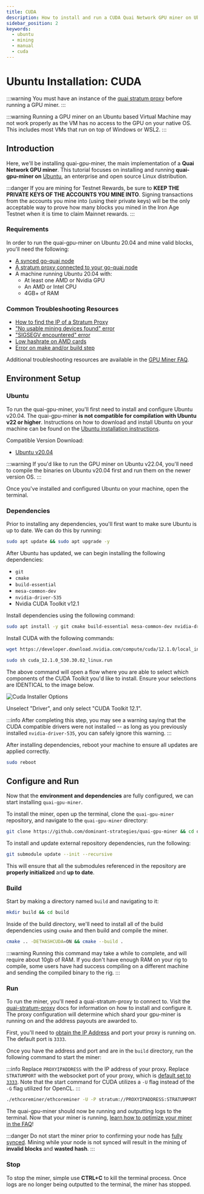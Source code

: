```yaml
---
title: CUDA
description: How to install and run a CUDA Quai Network GPU miner on Ubuntu.
sidebar_position: 2
keywords:
  - ubuntu
  - mining
  - manual
  - cuda
---
```


# Ubuntu Installation: CUDA

:::warning
You must have an instance of the [quai stratum proxy](/participate/stratum-proxy/run-stratum.md) before running a GPU miner.
:::

:::warning
Running a GPU miner on an Ubuntu based Virtual Machine may not work properly as the VM has no access to the GPU on your native OS. This includes most VMs that run on top of Windows or WSL2.
:::

## Introduction

Here, we'll be installing quai-gpu-miner, the main implementation of a **Quai Network GPU miner**. This tutorial focuses on installing and running **quai-gpu-miner on** [Ubuntu](https://ubuntu.com/), an enterprise and open source Linux distribution.

:::danger
If you are mining for Testnet Rewards, be sure to **KEEP THE PRIVATE KEYS OF THE ACCOUNTS YOU MINE INTO**. Signing transactions from the accounts you mine into (using their private keys) will be the only acceptable way to prove how many blocks you mined in the Iron Age Testnet when it is time to claim Mainnet rewards.
:::

### Requirements

In order to run the quai-gpu-miner on Ubuntu 20.04 and mine valid blocks, you'll need the following:

- [A synced go-quai node](/participate/node/run-a-node.md)
- [A stratum proxy connected to your go-quai node](/participate/stratum-proxy/run-stratum.md)
- A machine running Ubuntu 20.04 with:
  - At least one AMD or Nvidia GPU
  - An AMD or Intel CPU
  - 4GB+ of RAM

### Common Troubleshooting Resources

- [How to find the IP of a Stratum Proxy](/participate/stratum-proxy/stratum-faq.md#stratum-ip-address)
- ["No usable mining devices found" error](/participate/mining/gpu-miner/gpu-miner-faq.md#no-opencl-platforms-found--no-usable-mining-devices)
- ["SIGSEGV encountered" error](/participate/mining/gpu-miner/gpu-miner-faq.md#sigsegv)
- [Low hashrate on AMD cards](/participate/mining/gpu-miner/gpu-miner-faq.md#amd-low-hashrate)
- [Error on make and/or build step](/participate/mining/gpu-miner/gpu-miner-faq.md#error-on-make-andor-build)

Additional troubleshooting resources are available in the [GPU Miner FAQ](/participate/mining/gpu-miner/gpu-miner-faq.md).

## Environment Setup

### Ubuntu

To run the quai-gpu-miner, you'll first need to install and configure Ubuntu v20.04. The quai-gpu-miner **is not compatible for compilation with Ubuntu v22 or higher**. Instructions on how to download and install Ubuntu on your machine can be found on the [Ubuntu installation instructions](https://ubuntu.com/tutorials/install-ubuntu-desktop#1-overview).

Compatible Version Download:

- [Ubuntu v20.04](https://releases.ubuntu.com/20.04/)

:::warning
If you'd like to run the GPU miner on Ubuntu v22.04, you'll need to compile the binaries on Ubuntu v20.04 first and run them on the newer version OS.
:::

Once you've installed and configured Ubuntu on your machine, open the terminal.

### Dependencies

Prior to installing any dependencies, you'll first want to make sure Ubuntu is up to date. We can do this by running:

```bash
sudo apt update && sudo apt upgrade -y
```

After Ubuntu has updated, we can begin installing the following dependencies:

- `git`
- `cmake`
- `build-essential`
- `mesa-common-dev`
- `nvidia-driver-535`
- Nvidia CUDA Toolkit v12.1

Install dependencies using the following command:

```bash
sudo apt install -y git cmake build-essential mesa-common-dev nvidia-driver-535
```

Install CUDA with the following commands:

```bash
wget https://developer.download.nvidia.com/compute/cuda/12.1.0/local_installers/cuda_12.1.0_530.30.02_linux.run
```

```bash
sudo sh cuda_12.1.0_530.30.02_linux.run
```

The above command will open a flow where you are able to select which components of the CUDA Toolkit you'd like to install. Ensure your selections are IDENTICAL to the image below.

![Cuda Installer Options](/img/CUDAINSTALLEROPTIONS.jpeg)

Unselect "Driver", and only select "CUDA Toolkit 12.1".

:::info
After completing this step, you may see a warning saying that the CUDA compatible drivers were not installed -- as long as you previously installed `nvidia-driver-535`, you can safely ignore this warning.
:::

After installing dependencies, reboot your machine to ensure all updates are applied correctly.

```bash
sudo reboot
```

## Configure and Run

Now that the **environment and dependencies** are fully configured, we can start installing `quai-gpu-miner`.

To install the miner, open up the terminal, clone the `quai-gpu-miner` repository, and navigate to the `quai-gpu-miner` directory:

```bash
git clone https://github.com/dominant-strategies/quai-gpu-miner && cd quai-gpu-miner
```

To install and update external repository dependencies, run the following:

```bash
git submodule update --init --recursive
```

This will ensure that all the submodules referenced in the repository are **properly initialized** and **up to date**.

### Build

Start by making a directory named `build` and navigating to it:

```bash
mkdir build && cd build
```

Inside of the build directory, we'll need to install all of the build dependencies using `cmake` and then build and compile the miner.

```bash
cmake .. -DETHASHCUDA=ON && cmake --build .
```

:::warning
Running this command may take a while to complete, and will require about 10gb of RAM. If you don't have enough RAM on your rig to compile, some users have had success compiling on a different machine and sending the compiled binary to the rig.
:::

### Run

To run the miner, you'll need a quai-stratum-proxy to connect to. Visit the [quai-stratum-proxy](/participate/stratum-proxy/run-stratum.md) docs for information on how to install and configure it. The proxy configuration will determine which shard your gpu-miner is running on and the address payouts are awarded to.

First, you'll need to [obtain the IP Address](/participate/stratum-proxy/stratum-faq.md#stratum-ip-address) and port your proxy is running on. The default port is `3333`.

Once you have the address and port and are in the `build` directory, run the following command to start the miner:

:::info
Replace `PROXYIPADDRESS` with the IP address of your proxy. Replace `STRATUMPORT` with the websocket port of your proxy, which is [default set to `3333`](/participate/stratum-proxy/stratum-faq.md#stratum-port). Note that the start command for CUDA utilizes a `-U` flag instead of the `-G` flag utilized for OpenCL.
:::

```bash
./ethcoreminer/ethcoreminer -U -P stratum://PROXYIPADDRESS:STRATUMPORT
```

The quai-gpu-miner should now be running and outputting logs to the terminal. Now that your miner is running, [learn how to optimize your miner in the FAQ](/participate/mining/gpu-miner/gpu-miner-faq.md#optimization)!

:::danger
Do not start the miner prior to confirming your node has [fully synced](/participate/node/node-faq.md#check-sync-status). Mining while your node is not synced will result in the mining of **invalid blocks** and **wasted hash**.
:::

### Stop

To stop the miner, simple use **CTRL+C** to kill the terminal process. Once logs are no longer being outputted to the terminal, the miner has stopped.
